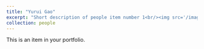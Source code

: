 ```yaml
---
title: "Yurui Gao"
excerpt: "Short description of people item number 1<br/><img src='/images/500x300.png'>"
collection: people
---
```


This is an item in your portfolio. 
